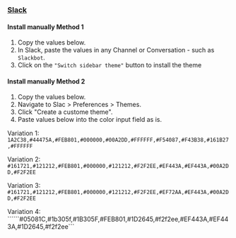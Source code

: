 ### [Slack](https://slack.com/)

#### Install manually Method 1

1.  Copy the values below.
2.  In Slack, paste the values in any Channel or Conversation - such as `Slackbot`.
3.  Click on the `"Switch sidebar theme"` button to install the theme

#### Install manually Method 2

1. Copy the values below.
2. Navigate to Slac > Preferences > Themes.
3. Click "Create a custome theme".
4. Paste values below into the color input field as is.


Variation 1:
```1A2C38,#44475A,#FEB801,#000000,#00A2DD,#FFFFFF,#F54087,#F43B38,#161B27,#FFFFFF```

Variation 2:
```#161721,#121212,#FEB801,#000000,#121212,#F2F2EE,#EF443A,#EF443A,#00A2DD,#F2F2EE```

Variation 3:
```#161721,#121212,#FEB801,#000000,#121212,#F2F2EE,#EF72AA,#EF443A,#00A2DD,#F2F2EE```

Variation 4:
``````#05081C,#1b305f,#1B305F,#FEB801,#1D2645,#f2f2ee,#EF443A,#EF443A,#1D2645,#f2f2ee```

